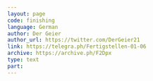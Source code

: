 ```yaml
---
layout: page
code: finishing
language: German
author: Der Geier
author_url: https://twitter.com/DerGeier21
link: https://telegra.ph/Fertigstellen-01-06
archive: https://archive.ph/F2Dpx
type: text
part: 
---
```

